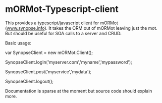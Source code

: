 # mORMot-Typescript-client

This provides a typescript/javascript client for mORMot (www.synopse.info). It takes the ORM out of mORMot leaving just the mot. But should be useful for SOA calls to a server and CRUD.

Basic usage:

var SynopseClient = new mORMot.Client();

SynopseClient.logIn('myserver.com','myname','mypassword');

SynopseClient.post('myservice','mydata');

SynopseClient.logout();



Documentation is sparse at the moment but source code should explain more.
